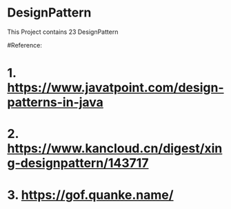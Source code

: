 # DesignPattern
This Project contains 23 DesignPattern

#Reference: 
# 1. https://www.javatpoint.com/design-patterns-in-java
# 2. https://www.kancloud.cn/digest/xing-designpattern/143717
# 3. https://gof.quanke.name/
